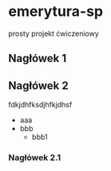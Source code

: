 # emerytura-sp
prosty projekt ćwiczeniowy

## Nagłówek 1

## Nagłówek 2
fdkjdhfksdjhfkjdhsf

* aaa
* bbb
  * bbb1


### Nagłówek 2.1
